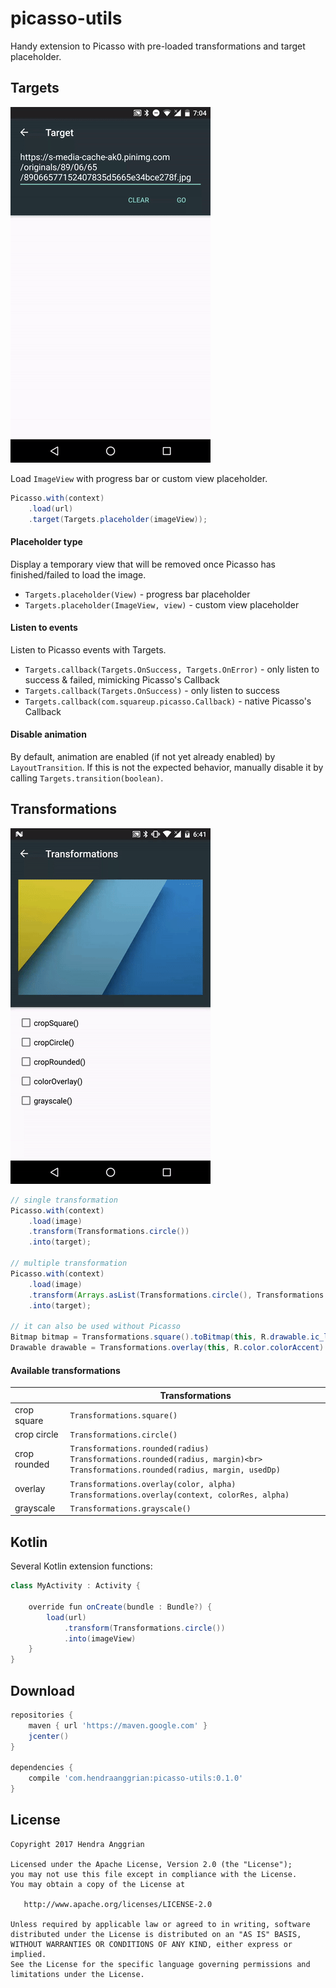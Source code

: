 picasso-utils
=============
Handy extension to Picasso with pre-loaded transformations and target placeholder.

Targets
-------
![demo_target][demo_target]

Load `ImageView` with progress bar or custom view placeholder.

```java
Picasso.with(context)
    .load(url)
    .target(Targets.placeholder(imageView));
```
 
#### Placeholder type
Display a temporary view that will be removed once Picasso has finished/failed to load the image.
 * `Targets.placeholder(View)` - progress bar placeholder
 * `Targets.placeholder(ImageView, view)` - custom view placeholder

#### Listen to events
Listen to Picasso events with Targets.
 * `Targets.callback(Targets.OnSuccess, Targets.OnError)` - only listen to success & failed, mimicking Picasso's Callback
 * `Targets.callback(Targets.OnSuccess)` - only listen to success
 * `Targets.callback(com.squareup.picasso.Callback)` - native Picasso's Callback

#### Disable animation
By default, animation are enabled (if not yet already enabled) by `LayoutTransition`.
If this is not the expected behavior, manually disable it by calling `Targets.transition(boolean)`.

Transformations
---------------
![demo_transformation][demo_transformation]

```java
// single transformation
Picasso.with(context)
    .load(image)
    .transform(Transformations.circle())
    .into(target);
    
// multiple transformation
Picasso.with(context)
    .load(image)
    .transform(Arrays.asList(Transformations.circle(), Transformations.grayscale()))
    .into(target);

// it can also be used without Picasso
Bitmap bitmap = Transformations.square().toBitmap(this, R.drawable.ic_launcher);
Drawable drawable = Transformations.overlay(this, R.color.colorAccent).toDrawable(this, R.drawable.ic_launcher);
```

#### Available transformations
|              |                                                         Transformations                                                         |
|--------------|---------------------------------------------------------------------------------------------------------------------------------|
| crop square  | `Transformations.square()`                                                                                                        |
| crop circle  | `Transformations.circle()`                                                                                                        |
| crop rounded | `Transformations.rounded(radius)`<br> `Transformations.rounded(radius, margin)<br> Transformations.rounded(radius, margin, usedDp)` |
| overlay      | `Transformations.overlay(color, alpha)`<br> `Transformations.overlay(context, colorRes, alpha)`                                     |
| grayscale    | `Transformations.grayscale()`                                                                                                     |

Kotlin
------
Several Kotlin extension functions:
```java
class MyActivity : Activity {

    override fun onCreate(bundle : Bundle?) {
        load(url)
            .transform(Transformations.circle())
            .into(imageView)
    }
}
```

Download
--------
```gradle
repositories {
    maven { url 'https://maven.google.com' }
    jcenter()
}

dependencies {
    compile 'com.hendraanggrian:picasso-utils:0.1.0'
}
```

License
-------
    Copyright 2017 Hendra Anggrian

    Licensed under the Apache License, Version 2.0 (the "License");
    you may not use this file except in compliance with the License.
    You may obtain a copy of the License at

       http://www.apache.org/licenses/LICENSE-2.0

    Unless required by applicable law or agreed to in writing, software
    distributed under the License is distributed on an "AS IS" BASIS,
    WITHOUT WARRANTIES OR CONDITIONS OF ANY KIND, either express or implied.
    See the License for the specific language governing permissions and
    limitations under the License.
    
[demo_target]: /art/demo_target.gif
[demo_transformation]: /art/demo_transformation.gif
